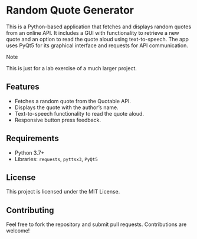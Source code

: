 # Random Quote Generator
This is a Python-based application that fetches and displays random quotes from an online API. It includes a GUI with functionality to retrieve a new quote and an option to read the quote aloud using text-to-speech. The app uses PyQt5 for its graphical interface and requests for API communication.

> [!NOTE]
> This is just for a lab exercise of a much larger project.

## Features
- Fetches a random quote from the Quotable API.
- Displays the quote with the author’s name.
- Text-to-speech functionality to read the quote aloud.
- Responsive button press feedback.

## Requirements
- Python 3.7+
- Libraries: `requests`, `pyttsx3`, `PyQt5`

## License
This project is licensed under the MIT License.

## Contributing
Feel free to fork the repository and submit pull requests. Contributions are welcome!
